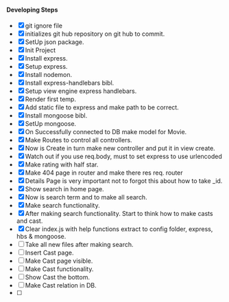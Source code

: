 

#### Developing Steps 

 - [X] git ignore file
 - [X] initializes git hub repository on git hub to commit.
 - [X] SetUp json package.
 - [X] Init Project 
 - [X] Install express.
 - [X] Setup express.
 - [X] Install nodemon.
 - [X] Install express-handlebars bibl.
 - [X] Setup view engine express handlebars. 
 - [X] Render first temp. 
 - [X] Add static file to express and make path to be correct. 
 - [X] Install mongoose bibl.
 - [X] SetUp mongoose.
 - [X] On Successfully connected to DB make model for Movie.
 - [X] Make Routes to control all controllers.
 - [X] Now is Create in turn make new controller and put it in view create.
 - [X] Watch out if you use req.body, must to set express to use urlencoded
 - [X] Make rating with half star. 
 - [X] Make 404 page in router and make there res req. router
 - [X] Details Page is very important not to forgot this about how to take _id.
 - [X] Show search in home page. 
 - [X] Now is search term and to make all search. 
 - [X] Make search functionality.
 - [X] After making search functionality. Start to think how to make casts and cast.
 - [X] Clear index.js with help functions extract to config folder, express, hbs & mongoose. 
 - [ ] Take all new files after making search. 
 - [ ] Insert Cast page. 
 - [ ] Make Cast page visible. 
 - [ ] Make Cast functionality.
 - [ ] Show Cast the bottom. 
 - [ ] Make Cast relation in DB. 
 - [ ] 